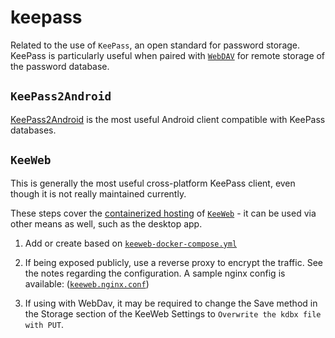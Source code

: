 # keepass

Related to the use of `KeePass`, an open standard for password storage. KeePass is particularly useful when paired with [`WebDAV`](../webdav) for remote storage of the password database.

## `KeePass2Android`

[KeePass2Android](https://play.google.com/store/apps/details?id=keepass2android.keepass2android) is the most useful Android client compatible with KeePass databases.

## `KeeWeb`

This is generally the most useful cross-platform KeePass client, even though it is not really maintained currently.

These steps cover the [containerized hosting](https://hub.docker.com/r/antelle/keeweb) of [`KeeWeb`](https://github.com/keeweb/keeweb) - it can be used via other means as well, such as the desktop app.

1. Add or create based on [`keeweb-docker-compose.yml`](keeweb-docker-compose.yml)

2. If being exposed publicly, use a reverse proxy to encrypt the traffic. See the notes regarding the configuration. A sample nginx config is available: ([`keeweb.nginx.conf`](keeweb.nginx.conf))

3. If using with WebDav, it may be required to change the Save method in the Storage section of the KeeWeb Settings to `Overwrite the kdbx file with PUT`.
